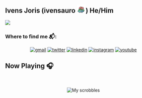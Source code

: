 ## Ivens Joris (ivensauro <img alt="Pokémon Venusaur" height="28" src="logos/venusaur.png" />) He/Him
![](https://komarev.com/ghpvc/?username=vensauro&color=blueviolet)
<br/>

### Where to find me 📬:
<p align="center">
<a href="mailto:ivens.joris.nogueira@gmail.com" target="blank"><img align="center" src="https://img.shields.io/badge/Gmail-D14836?style=for-the-badge&logo=gmail&logoColor=white" alt="gmail" /></a>
<a href="https://twitter.com/ivensauro" target="blank"><img align="center" src="https://img.shields.io/badge/Twitter-1DA1F2?style=for-the-badge&logo=twitter&logoColor=white" alt="twitter" /></a>
<a href="https://www.linkedin.com/in/ivens-joris-nogueira/" target="blank"><img align="center" src="https://img.shields.io/badge/LinkedIn-0077B5?style=for-the-badge&logo=linkedin&logoColor=white" alt="linkedin" /></a>
<a href="https://www.instagram.com/ivensauro/" target="blank"><img align="center" src="https://img.shields.io/badge/Instagram-E4405F?style=for-the-badge&logo=instagram&logoColor=white" alt="instagram" /></a>
<a href="https://www.youtube.com/c/LivesAlanzoka" target="blank"><img align="center" src="https://img.shields.io/badge/YouTube-FF0000?style=for-the-badge&logo=youtube&logoColor=white" alt="youtube" /></a>
</p>

<!-- ## Coding Activity 👩🏽‍💻
<br/>
[![Top Langs](https://github-readme-stats.vercel.app/api/top-langs/?username=vensauro&theme=synthwave)](https://github.com/anuraghazra/github-readme-stats)
![Vensauro GitHub stats](https://github-readme-stats.vercel.app/api?username=vensauro&show_icons=true&theme=synthwave)
[![trophy](https://github-profile-trophy.vercel.app/?username=vensauro&theme=tokyonight)](https://github.com/ryo-ma/github-profile-trophy)
 -->

## Now Playing 🎧
<br/>
<p align="center">
<img src="https://lastfm-recently-played.vercel.app/api?user=ivensauro" alt="My scrobbles" />
</p>
